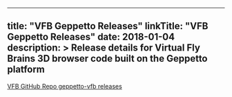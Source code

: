 
---
title: "VFB Geppetto Releases"
linkTitle: "VFB Geppetto Releases"
date: 2018-01-04
description: >
  Release details for Virtual Fly Brains 3D browser code built on the Geppetto platform
---

[VFB GitHub Repo geppetto-vfb releases](https://github.com/VirtualFlyBrain/geppetto-vfb/releases)


